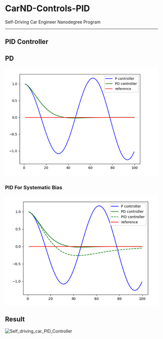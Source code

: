 # CarND-Controls-PID
Self-Driving Car Engineer Nanodegree Program

---

## PID Controller

## PD
![PD Controller](/doc/pd_controller.png)

### PID For Systematic Bias
![PID Controller](/doc/pid_controller.png)


## Result
![Self_driving_car_PID_Controller](/doc/Self_driving_car_PID_Controller.gif)
